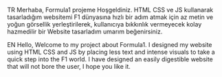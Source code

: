 TR
Merhaba, Formula1 projeme Hoşgeldiniz.
HTML CSS ve JS kullanarak tasarladığım websitemi F1 dünyasına hızlı bir adım atmak için az metin ve yoğun görsellik yerleştirilerek,
kullanıcıya bıkkınlık vermeyecek kolay hazmedilir bir Website tasarladım umarım beğenirsiniz.

EN
Hello, Welcome to my project about Formula1.
I designed my website using HTML CSS and JS by placing less text and intense visuals to take a quick step into the F1 world.
I have designed an easily digestible website that will not bore the user, I hope you like it.
